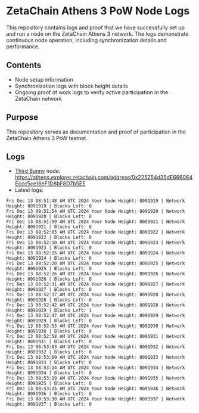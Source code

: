 # ZetaChain Athens 3 PoW Node Logs
This repository contains logs and proof that we have successfully set up and run a node on the ZetaChain Athens 3 network. The logs demonstrate continuous node operation, including synchronization details and performance.

## Contents
- Node setup information
- Synchronization logs with block height details
- Ongoing proof of work logs to verify active participation in the ZetaChain network

## Purpose
This repository serves as documentation and proof of participation in the ZetaChain Athens 3 PoW testnet.

## Logs

- [Third Bunny](https://thirdbunny.xyz/) node: https://athens.explorer.zetachain.com/address/0x225254d35dE666064Eccc5ce16eF1D8bF8D7b5EE
- Latest logs:
```
Fri Dec 13 08:51:48 AM UTC 2024 Your Node Height: 8091919 | Network Height: 8091919 | Blocks Left: 0
Fri Dec 13 08:51:54 AM UTC 2024 Your Node Height: 8091920 | Network Height: 8091920 | Blocks Left: 0
Fri Dec 13 08:51:59 AM UTC 2024 Your Node Height: 8091921 | Network Height: 8091921 | Blocks Left: 0
Fri Dec 13 08:52:05 AM UTC 2024 Your Node Height: 8091922 | Network Height: 8091922 | Blocks Left: 0
Fri Dec 13 08:52:10 AM UTC 2024 Your Node Height: 8091923 | Network Height: 8091923 | Blocks Left: 0
Fri Dec 13 08:52:15 AM UTC 2024 Your Node Height: 8091924 | Network Height: 8091924 | Blocks Left: 0
Fri Dec 13 08:52:20 AM UTC 2024 Your Node Height: 8091925 | Network Height: 8091925 | Blocks Left: 0
Fri Dec 13 08:52:26 AM UTC 2024 Your Node Height: 8091926 | Network Height: 8091926 | Blocks Left: 0
Fri Dec 13 08:52:31 AM UTC 2024 Your Node Height: 8091927 | Network Height: 8091927 | Blocks Left: 0
Fri Dec 13 08:52:37 AM UTC 2024 Your Node Height: 8091928 | Network Height: 8091928 | Blocks Left: 0
Fri Dec 13 08:52:42 AM UTC 2024 Your Node Height: 8091928 | Network Height: 8091929 | Blocks Left: 1
Fri Dec 13 08:52:47 AM UTC 2024 Your Node Height: 8091929 | Network Height: 8091929 | Blocks Left: 0
Fri Dec 13 08:52:53 AM UTC 2024 Your Node Height: 8091930 | Network Height: 8091930 | Blocks Left: 0
Fri Dec 13 08:52:58 AM UTC 2024 Your Node Height: 8091931 | Network Height: 8091931 | Blocks Left: 0
Fri Dec 13 08:53:03 AM UTC 2024 Your Node Height: 8091932 | Network Height: 8091932 | Blocks Left: 0
Fri Dec 13 08:53:09 AM UTC 2024 Your Node Height: 8091933 | Network Height: 8091933 | Blocks Left: 0
Fri Dec 13 08:53:14 AM UTC 2024 Your Node Height: 8091934 | Network Height: 8091934 | Blocks Left: 0
Fri Dec 13 08:53:19 AM UTC 2024 Your Node Height: 8091935 | Network Height: 8091935 | Blocks Left: 0
Fri Dec 13 08:53:25 AM UTC 2024 Your Node Height: 8091936 | Network Height: 8091936 | Blocks Left: 0
Fri Dec 13 08:53:30 AM UTC 2024 Your Node Height: 8091937 | Network Height: 8091937 | Blocks Left: 0
```
